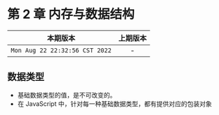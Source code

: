 # 第 2 章 内存与数据结构

|本期版本|上期版本
|:---:|:---:
`Mon Aug 22 22:32:56 CST 2022` | -

## 数据类型

* 基础数据类型的值，是不可改变的。
* 在 JavaScript 中，针对每一种基础数据类型，都有提供对应的包装对象